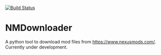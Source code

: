 [![Build Status](https://travis-ci.com/kpagacz/NMDownloader.svg?branch=master)](https://travis-ci.com/kpagacz/NMDownloader)



# NMDownloader
A python tool to download mod files from https://www.nexusmods.com/. Currently under development.

